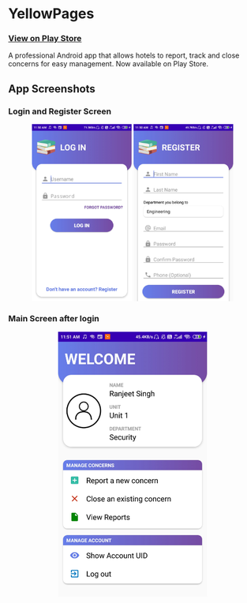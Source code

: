 # YellowPages
### [View on Play Store](https://play.google.com/store/apps/details?id=com.aventum.yellowpages)

A professional Android app that allows hotels to report, track and close concerns for easy management. Now available on Play Store.

## App Screenshots

### Login and Register Screen

<p align="middle">
  <img src="Screenshots/login.jpg?raw=true "Login Page"" width="40%" />
  <img src="Screenshots/register.jpg?raw=true Register"" width="40%" /> 
</p>



### Main Screen after login

<p align = "middle">
  <img src = "Screenshots/main.jpg?raw=true "Main Screen after login"" width = "60%"/>
</p>
